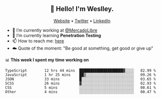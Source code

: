 <h2 align="center">👋 Hello! I'm Weslley.</h2>
<p align="center">
  <a href="http://weslleyneri.com.br">Website</a> •
  <a href="https://twitter.com/Weslley_Neri">Twitter</a> •
  <a href="https://www.linkedin.com/in/weslley-neri-3658908b">LinkedIn</a>
</p>


- 🔭 I’m currently working at [@MercadoLibre](https://github.com/mercadolibre)
- 🌱 I’m currently learning **Penetration Testing**
- 📫 How to reach me: [here](mailto:weslley39@gmail.com)
- ☁️ Quote of the moment: "Be good at something, get good or give up"

📊 **This week I spent my time working on**
<!--START_SECTION:waka-->

```text
TypeScript        12 hrs 44 mins  ████████████████████▓░░░░   82.99 %
JavaScript        1 hr 25 mins    ██▒░░░░░░░░░░░░░░░░░░░░░░   09.26 %
JSON              33 mins         █░░░░░░░░░░░░░░░░░░░░░░░░   03.65 %
SCSS              26 mins         ▓░░░░░░░░░░░░░░░░░░░░░░░░   02.93 %
CSS               5 mins          ░░░░░░░░░░░░░░░░░░░░░░░░░   00.61 %
Other             4 mins          ░░░░░░░░░░░░░░░░░░░░░░░░░   00.47 %
```

<!--END_SECTION:waka-->

<!-- Inspired by https://github.com/gruselhaus/gruselhaus -->
